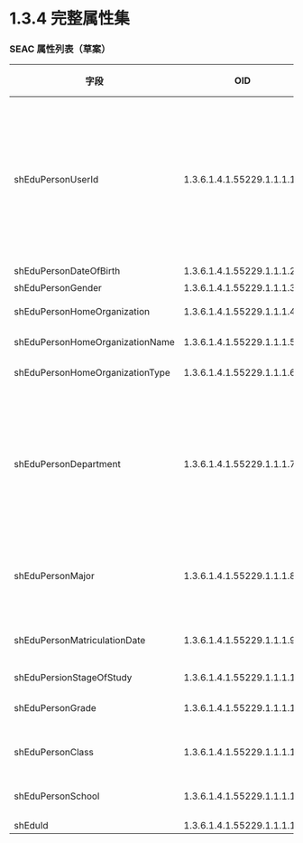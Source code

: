 # 1.3.4 完整属性集

### SEAC 属性列表（草案）

|字段|OID|说明|来源|
|--|--|--|--|
|shEduPersonUserId|1.3.6.1.4.1.55229.1.1.1.1|用户在子域的标识，通常等于用户名，等效于 V1 的 uid||
|shEduPersonDateOfBirth|1.3.6.1.4.1.55229.1.1.1.2|生日||
|shEduPersonGender|1.3.6.1.4.1.55229.1.1.1.3|性别||
|shEduPersonHomeOrganization|1.3.6.1.4.1.55229.1.1.1.4|子域域名||
|shEduPersonHomeOrganizationName|1.3.6.1.4.1.55229.1.1.1.5|子域名称||
|shEduPersonHomeOrganizationType|1.3.6.1.4.1.55229.1.1.1.6|子域类别||
|shEduPersonDepartment|1.3.6.1.4.1.55229.1.1.1.7|对于高校学生，院系。对于高校教职工，部门||
|shEduPersonMajor|1.3.6.1.4.1.55229.1.1.1.8|对于高校学生，专业||
|shEduPersonMatriculationDate|1.3.6.1.4.1.55229.1.1.1.9|入学日期，到年||
|shEduPersionStageOfStudy|1.3.6.1.4.1.55229.1.1.1.10|学段||
|shEduPersonGrade|1.3.6.1.4.1.55229.1.1.1.11|对普教，年级||
|shEduPersonClass|1.3.6.1.4.1.55229.1.1.1.12|对普教，班级||
|shEduPersonSchool|1.3.6.1.4.1.55229.1.1.1.13|对普教，学校||
|shEduId|1.3.6.1.4.1.55229.1.1.1.14|eduID||